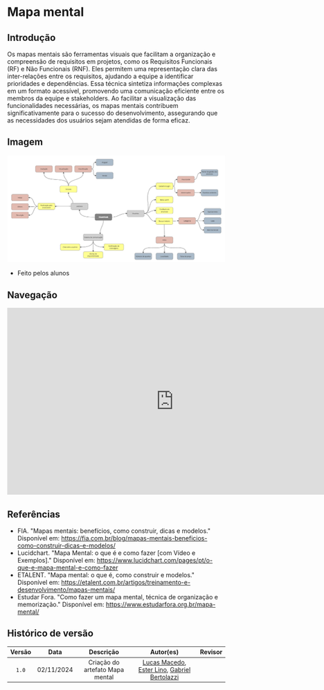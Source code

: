 # Mapa mental 

## Introdução

Os mapas mentais são ferramentas visuais que facilitam a organização e compreensão de requisitos em projetos, como os Requisitos Funcionais (RF) e Não Funcionais (RNF). Eles permitem uma representação clara das inter-relações entre os requisitos, ajudando a equipe a identificar prioridades e dependências. Essa técnica sintetiza informações complexas em um formato acessível, promovendo uma comunicação eficiente entre os membros da equipe e stakeholders. Ao facilitar a visualização das funcionalidades necessárias, os mapas mentais contribuem significativamente para o sucesso do desenvolvimento, assegurando que as necessidades dos usuários sejam atendidas de forma eficaz.

## Imagem

<div>

![Mapa mental](docs/imgs/mapa_mental.jpg)        
* Feito pelos alunos

</div>

## Navegação

<div>
<iframe width="768" height="432" src="https://miro.com/app/live-embed/uXjVLK84b0g=/?moveToViewport=-1086,-761,2767,1271&embedId=885933286878" frameborder="0" scrolling="no" allow="fullscreen; clipboard-read; clipboard-write" allowfullscreen></iframe>
</div>

## Referências 

* FIA. "Mapas mentais: benefícios, como construir, dicas e modelos." Disponível em: https://fia.com.br/blog/mapas-mentais-beneficios-como-construir-dicas-e-modelos/
* Lucidchart. "Mapa Mental: o que é e como fazer [com Vídeo e Exemplos]." Disponível em: https://www.lucidchart.com/pages/pt/o-que-e-mapa-mental-e-como-fazer
* ETALENT. "Mapa mental: o que é, como construir e modelos." Disponível em: https://etalent.com.br/artigos/treinamento-e-desenvolvimento/mapas-mentais/
* Estudar Fora. "Como fazer um mapa mental, técnica de organização e memorização." Disponível em: https://www.estudarfora.org.br/mapa-mental/

## Histórico de versão

| Versão |    Data    |      Descrição      |                                                                                              Autor(es)            | Revisor |
| :----: | :--------: | :-----------------: | :--------------------------------------------------------------------------------------------------------------------------------------------------------------------------------------------------: | :----: |
| `1.0`  | 02/11/2024 | Criação do artefato Mapa mental | [Lucas Macedo](https://github.com/Luckx98), [Ester Lino](https://github.com/esteerlino), [Gabriel Bertolazzi](https://github.com/Bertolazi) |  |